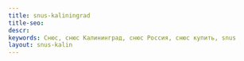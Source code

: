 ```yaml
---
title: snus-kaliningrad
title-seo: 
descr: 
keywords: Снюс, снюс Калининград, снюс Россия, снюс купить, snus
layout: snus-kalin
---
```


